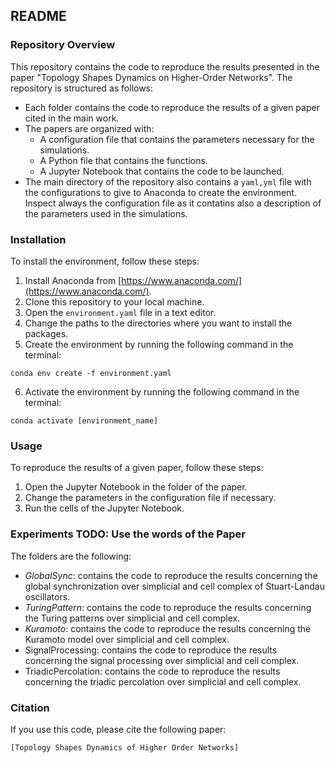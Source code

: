 ## README

### Repository Overview

This repository contains the code to reproduce the results presented in the paper "Topology Shapes Dynamics on Higher-Order Networks". The repository is structured as follows:

* Each folder contains the code to reproduce the results of a given paper cited in the main work.
* The papers are organized with:
    * A configuration file that contains the parameters necessary for the simulations.
    * A Python file that contains the functions.
    * A Jupyter Notebook that contains the code to be launched.
* The main directory of the repository also contains a `yaml,yml` file with the configurations to give to Anaconda to create the environment.
Inspect always the configuration file as it contatins also a description of the parameters used in the simulations.
### Installation

To install the environment, follow these steps:

1. Install Anaconda from [https://www.anaconda.com/](https://www.anaconda.com/).
2. Clone this repository to your local machine.
3. Open the `environment.yaml` file in a text editor.
4. Change the paths to the directories where you want to install the packages.
5. Create the environment by running the following command in the terminal:

```
conda env create -f environment.yaml
```

6. Activate the environment by running the following command in the terminal:

```
conda activate [environment_name]
```


### Usage

To reproduce the results of a given paper, follow these steps:

1. Open the Jupyter Notebook in the folder of the paper.
2. Change the parameters in the configuration file if necessary.
3. Run the cells of the Jupyter Notebook.

### Experiments TODO: Use the words of the Paper
The folders are the following:
* *GlobalSync*: contains the code to reproduce the results concerning the global synchronization over simplicial and 
 cell complex of Stuart-Landau oscillators.
* *TuringPattern*: contains the code to reproduce the results concerning the Turing patterns over simplicial and 
 cell complex.
* *Kuramoto*: contains the code to reproduce the results concerning the Kuramoto model over simplicial and 
 cell complex.
* SignalProcessing: contains the code to reproduce the results concerning the signal processing over simplicial and 
 cell complex.
* TriadicPercolation: contains the code to reproduce the results concerning the triadic percolation over simplicial and 
 cell complex.

### Citation

If you use this code, please cite the following paper:

```
[Topology Shapes Dynamics of Higher Order Networks]
```
